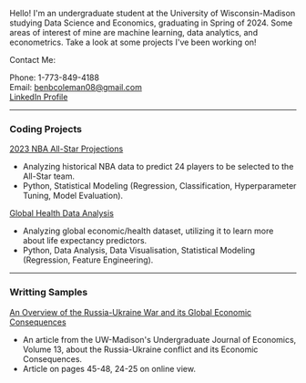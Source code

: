 Hello! I'm an undergraduate student at the University of Wisconsin-Madison studying Data Science and Economics, graduating in Spring of 2024. Some areas of interest of mine are machine learning, data analytics, and econometrics. Take a look at some projects I've been working on!

Contact Me:

Phone: 1-773-849-4188  
Email: benbcoleman08@gmail.com  
[LinkedIn Profile](https://www.linkedin.com/in/benjamin-coleman02/)

---
### Coding Projects

[2023 NBA All-Star Projections](https://nbviewer.org/github/bencoleman24/2023-NBA-All-Star-Projections/blob/main/NBA%20All-Star%20Projections.ipynb/)
* Analyzing historical NBA data to predict 24 players to be selected to the All-Star team.
* Python, Statistical Modeling (Regression, Classification, Hyperparameter Tuning, Model Evaluation).
  

[Global Health Data Analysis](https://nbviewer.org/github/bencoleman24/Global-Health-Data-Analysis/blob/main/Global%20Health%20Data%20Analysis.ipynb/)
* Analyzing global economic/health dataset, utilizing it to learn more about life expectancy predictors.
* Python, Data Analysis, Data Visualisation, Statistical Modeling (Regression, Feature Engineering).

---
### Writting Samples
[An Overview of the Russia-Ukraine War and its Global Economic Consequences](https://issuu.com/uwequilibrium.com/docs/eq_volume_13_spread_)
* An article from the UW-Madison's Undergraduate Journal of Economics, Volume 13, about the Russia-Ukraine conflict and its Economic Consequences.
* Article on pages 45-48, 24-25 on online view.

<!-- Remove above link if you don't want to attibute -->
